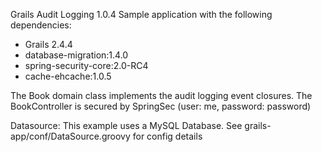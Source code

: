Grails Audit Logging 1.0.4 Sample application with the following dependencies:

 * Grails 2.4.4
 * database-migration:1.4.0
 * spring-security-core:2.0-RC4
 * cache-ehcache:1.0.5

The Book domain class implements the audit logging event closures.
The BookController is secured by SpringSec (user: me, password: password)


Datasource:
 This example uses a MySQL Database.
 See grails-app/conf/DataSource.groovy for config details


